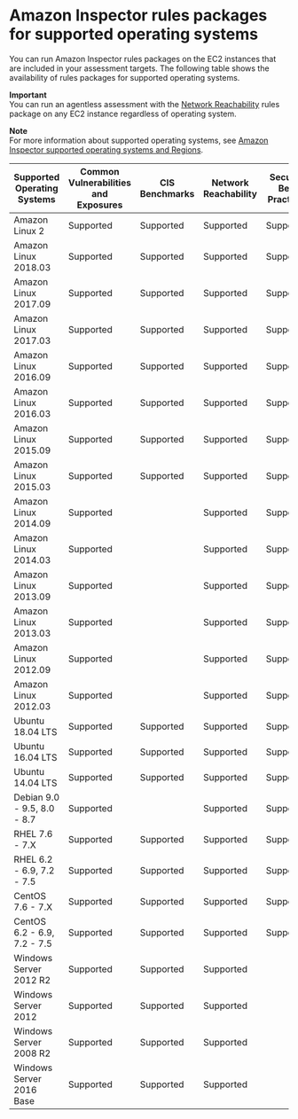 # Amazon Inspector rules packages for supported operating systems<a name="inspector_rule-packages_across_os"></a>

You can run Amazon Inspector rules packages on the EC2 instances that are included in your assessment targets\. The following table shows the availability of rules packages for supported operating systems\. 

**Important**  
You can run an agentless assessment with the [Network Reachability](inspector_network-reachability.md) rules package on any EC2 instance regardless of operating system\.

**Note**  
For more information about supported operating systems, see [Amazon Inspector supported operating systems and Regions](inspector_supported_os_regions.md)\.


| Supported Operating Systems | Common Vulnerabilities and Exposures | CIS Benchmarks | Network Reachability | Security Best Practices | Runtime Behavior Analysis | 
| --- | --- | --- | --- | --- | --- | 
|  Amazon Linux 2  |  Supported  | Supported |  Supported  |  Supported  |  Deprecated  | 
|  Amazon Linux 2018\.03  |  Supported  | Supported |  Supported  |  Supported  |  Deprecated  | 
|  Amazon Linux 2017\.09  |  Supported  | Supported |  Supported  |  Supported  |  Deprecated  | 
|  Amazon Linux 2017\.03  |  Supported  | Supported |  Supported  |  Supported  |  Deprecated  | 
|  Amazon Linux 2016\.09  |  Supported  | Supported |  Supported  |  Supported  |  Deprecated  | 
|  Amazon Linux 2016\.03  |  Supported  | Supported |  Supported  |  Supported  |  Deprecated  | 
|  Amazon Linux 2015\.09  |  Supported  | Supported |  Supported  |  Supported  |  Deprecated  | 
|  Amazon Linux 2015\.03  |  Supported  |  Supported  |  Supported  |  Supported  |  Deprecated  | 
|  Amazon Linux 2014\.09  |  Supported  |   |  Supported  | Supported |  | 
|  Amazon Linux 2014\.03  |  Supported  |   |  Supported  | Supported  |  | 
|  Amazon Linux 2013\.09  |  Supported  |   |  Supported  | Supported  |  | 
|  Amazon Linux 2013\.03  |  Supported  |   |  Supported  | Supported  |  | 
|  Amazon Linux 2012\.09  |  Supported  |   |  Supported  | Supported  |  | 
|  Amazon Linux 2012\.03  |  Supported  |   |  Supported  | Supported  |  | 
|  Ubuntu 18\.04 LTS  |  Supported  | Supported | Supported |  Supported  |  Deprecated  | 
|  Ubuntu 16\.04 LTS  |  Supported  | Supported |  Supported  |  Supported  |  Deprecated  | 
|  Ubuntu 14\.04 LTS  |  Supported  | Supported |  Supported  |  Supported  | Deprecated | 
|  Debian 9\.0 \- 9\.5, 8\.0 \- 8\.7  |  Supported  |  |  Supported  | Supported |  | 
|  RHEL 7\.6 \- 7\.X  |  Supported  | Supported |  Supported  |  Supported  |  | 
|  RHEL 6\.2 \- 6\.9, 7\.2 \- 7\.5  |  Supported  | Supported |  Supported  |  Supported  |  Deprecated  | 
|  CentOS 7\.6 \- 7\.X  |  Supported  | Supported |  Supported  |  Supported  |  | 
|  CentOS 6\.2 \- 6\.9, 7\.2 \- 7\.5  |  Supported  | Supported |  Supported  |  Supported  |  Deprecated  | 
|  Windows Server 2012 R2  |  Supported  |  Supported  |  Supported  |   |  Deprecated  | 
|  Windows Server 2012  |  Supported  |  Supported  |  Supported  |   |  Deprecated  | 
|  Windows Server 2008 R2  |  Supported  |  Supported  |  Supported  |   |  Deprecated  | 
|  Windows Server 2016 Base  |  Supported  | Supported |  Supported  |   |  Deprecated  | 